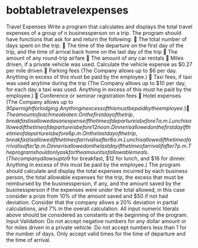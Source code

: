 # bobtabletravelexpenses

Travel Expenses
Write a program that calculates and displays the total travel expenses of a group of n businessperson on a trip. The program should have functions that ask for and return the following:
 The total number of days spent on the trip.
 The time of the departure on the first day of the trip, and the time of arrival back home on the last day of the trip
 The amount of any round-trip airfare
 The amount of any car rentals
 Miles driven, if a private vehicle was used. Calculate the vehicle expense as $0.27 per mile driven
 Parking fees (The Company allows up to $6 per day. Anything in excess of this must be paid by the employee.)
 Taxi fees, if taxi was used anytime during the trip (The Company allows up to $10 per day, for each day a taxi was used. Anything in excess of this must he paid by the employee.)
 Conference or seminar registration fees
 Hotel expenses (The Company allows up to $90 per night for lodging. Anything in excess of this must be paid by the employee.)
 The amount of each meal eaten. On the first day of the trip, breakfast is allowed as an expense if the time of departure is before 7 a.m. Lunch is allowed if the time of departure is before 12 noon. Dinner is allowed on the first day if the time of departure is before 6 p.m. On the last day of the trip, breakfast is allowed if the time of arrival is after 8 a.m. Lunch is allowed if the time of arrival is after 1 p.m. Dinner is allowed on the last day if the time of arrival if after 7 p.m. The program should only ask for the amounts of allowable meals. (The company allows up to$9 for breakfast, $12 for lunch, and $16 for dinner. Anything in excess of this must be paid by the employee.)
The program should calculate and display the total expenses incurred by each business person, the total allowable expenses for the trip, the excess that must be reimbursed by the businessperson, if any, and the amount saved by the businessperson if the expenses were under the total allowed, in this case consider a prize from 10% of the amount saved and $50 if not had deviation.
Consider that the company allows a 20% deviation in partial calculations, and 7% in the overall calculation.
All input numeric literals above should be considered as constants at the beginning of the program.
Input Validation: Do not accept negative numbers for any dollar amount or for miles driven in a private vehicle. Do not accept numbers less than 1 for the number of days. Only accept valid times for the time of departure and the time of arrival.
